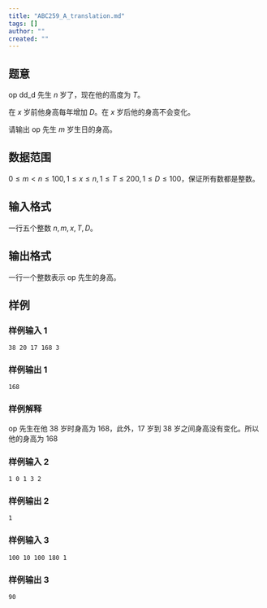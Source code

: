 ```yaml
---
title: "ABC259_A_translation.md"
tags: []
author: ""
created: ""
---
```


## 题意

op dd_d 先生 $n$ 岁了，现在他的高度为 $T$。

在 $x$ 岁前他身高每年增加 $D$。在 $x$ 岁后他的身高不会变化。  

请输出 op 先生 $m$ 岁生日的身高。  

## 数据范围

$0 \leq m < n \leq 100,1 \leq x \leq n,1 \leq T \leq 200,1 \leq D \leq 100$，保证所有数都是整数。  

## 输入格式

一行五个整数 $n,m,x,T,D$。

## 输出格式

一行一个整数表示 op 先生的身高。  

## 样例

### 样例输入 1

```
38 20 17 168 3
```

### 样例输出 1

```
168
```

### 样例解释

op 先生在他 $38$ 岁时身高为 $168$，此外，$17$ 岁到 $38$ 岁之间身高没有变化。所以他的身高为 $168$

### 样例输入 2

```
1 0 1 3 2
```

### 样例输出 2

```
1
```

### 样例输入 3

```
100 10 100 180 1
```

### 样例输出 3

```
90
```











